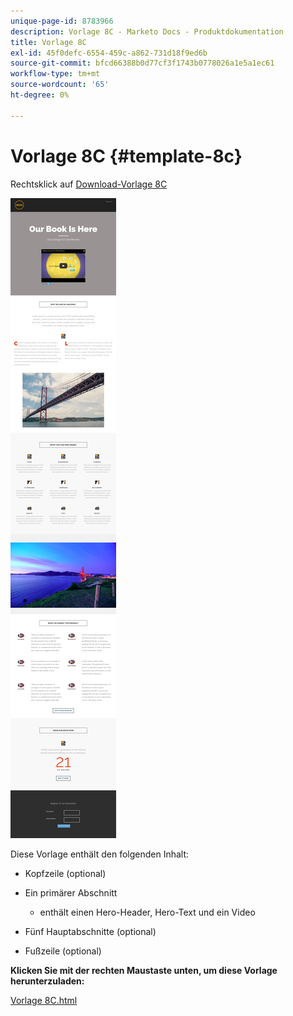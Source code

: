 ```yaml
---
unique-page-id: 8783966
description: Vorlage 8C - Marketo Docs - Produktdokumentation
title: Vorlage 8C
exl-id: 45f0defc-6554-459c-a862-731d18f9ed6b
source-git-commit: bfcd66388b0d77cf3f1743b0778026a1e5a1ec61
workflow-type: tm+mt
source-wordcount: '65'
ht-degree: 0%

---
```


# Vorlage 8C {#template-8c}

Rechtsklick auf [Download-Vorlage 8C](https://experienceleague.adobe.com/landing/marketo/lp-templates/template-8c.html)

![](assets/image2015-7-29-14-3a12-3a24.png)

Diese Vorlage enthält den folgenden Inhalt:

* Kopfzeile (optional)
* Ein primärer Abschnitt

   * enthält einen Hero-Header, Hero-Text und ein Video

* Fünf Hauptabschnitte (optional)
* Fußzeile (optional)

**Klicken Sie mit der rechten Maustaste unten, um diese Vorlage herunterzuladen:**

[Vorlage 8C.html](https://experienceleague.adobe.com/landing/marketo/lp-templates/template-8c.html)
